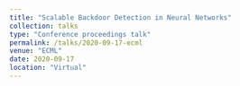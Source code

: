 ```yaml
---
title: "Scalable Backdoor Detection in Neural Networks"
collection: talks
type: "Conference proceedings talk"
permalink: /talks/2020-09-17-ecml
venue: "ECML"
date: 2020-09-17
location: "Virtual"
---
```

